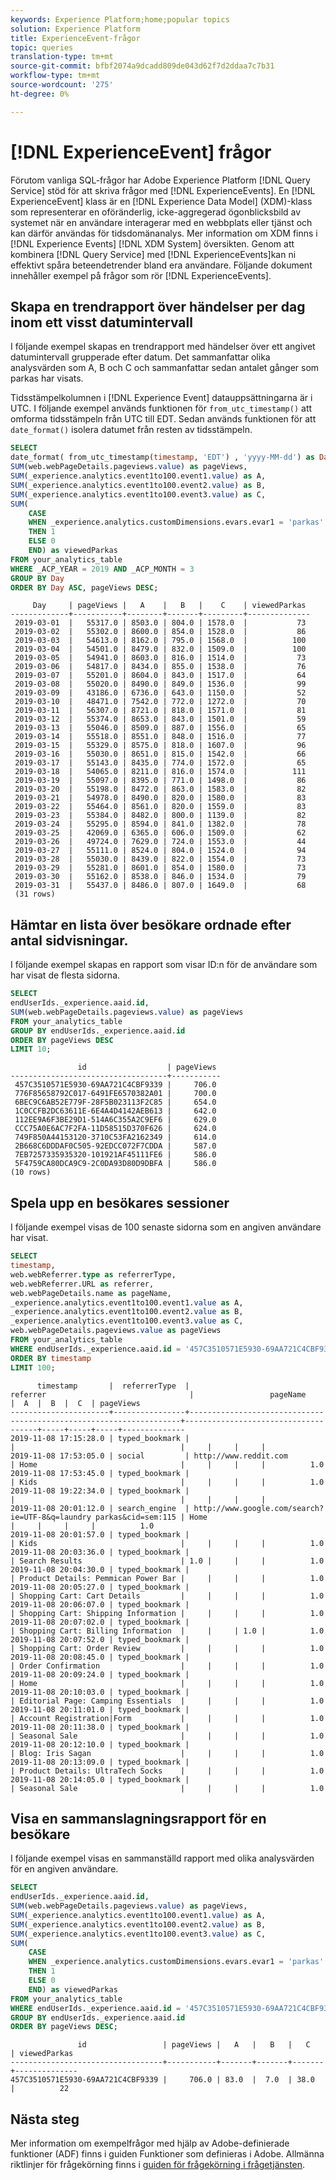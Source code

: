 ```yaml
---
keywords: Experience Platform;home;popular topics
solution: Experience Platform
title: ExperienceEvent-frågor
topic: queries
translation-type: tm+mt
source-git-commit: bfbf2074a9dcadd809de043d62f7d2ddaa7c7b31
workflow-type: tm+mt
source-wordcount: '275'
ht-degree: 0%

---
```



# [!DNL ExperienceEvent] frågor

Förutom vanliga SQL-frågor har Adobe Experience Platform [!DNL Query Service] stöd för att skriva frågor med [!DNL ExperienceEvents]. En [!DNL ExperienceEvent] klass är en [!DNL Experience Data Model] (XDM)-klass som representerar en oföränderlig, icke-aggregerad ögonblicksbild av systemet när en användare interagerar med en webbplats eller tjänst och kan därför användas för tidsdomänanalys. Mer information om XDM finns i [!DNL Experience Events] [!DNL XDM System] översikten. Genom att kombinera [!DNL Query Service] med [!DNL ExperienceEvents]kan ni effektivt spåra beteendetrender bland era användare. Följande dokument innehåller exempel på frågor som rör [!DNL ExperienceEvents].

## Skapa en trendrapport över händelser per dag inom ett visst datumintervall

I följande exempel skapas en trendrapport med händelser över ett angivet datumintervall grupperade efter datum. Det sammanfattar olika analysvärden som A, B och C och sammanfattar sedan antalet gånger som parkas har visats.

Tidsstämpelkolumnen i [!DNL Experience Event] datauppsättningarna är i UTC. I följande exempel används funktionen för `from_utc_timestamp()` att omforma tidsstämpeln från UTC till EDT. Sedan används funktionen för att `date_format()` isolera datumet från resten av tidsstämpeln.

```sql
SELECT 
date_format( from_utc_timestamp(timestamp, 'EDT') , 'yyyy-MM-dd') as Day,
SUM(web.webPageDetails.pageviews.value) as pageViews,
SUM(_experience.analytics.event1to100.event1.value) as A,
SUM(_experience.analytics.event1to100.event2.value) as B,
SUM(_experience.analytics.event1to100.event3.value) as C,
SUM(
    CASE 
    WHEN _experience.analytics.customDimensions.evars.evar1 = 'parkas' 
    THEN 1 
    ELSE 0 
    END) as viewedParkas
FROM your_analytics_table 
WHERE _ACP_YEAR = 2019 AND _ACP_MONTH = 3 
GROUP BY Day 
ORDER BY Day ASC, pageViews DESC;
```

```console
     Day     | pageViews |   A    |   B   |    C    | viewedParkas
-------------+-----------+--------+-------+---------+--------------
 2019-03-01  |   55317.0 | 8503.0 | 804.0 | 1578.0  |           73
 2019-03-02  |   55302.0 | 8600.0 | 854.0 | 1528.0  |           86
 2019-03-03  |   54613.0 | 8162.0 | 795.0 | 1568.0  |          100
 2019-03-04  |   54501.0 | 8479.0 | 832.0 | 1509.0  |          100
 2019-03-05  |   54941.0 | 8603.0 | 816.0 | 1514.0  |           73
 2019-03-06  |   54817.0 | 8434.0 | 855.0 | 1538.0  |           76
 2019-03-07  |   55201.0 | 8604.0 | 843.0 | 1517.0  |           64
 2019-03-08  |   55020.0 | 8490.0 | 849.0 | 1536.0  |           99
 2019-03-09  |   43186.0 | 6736.0 | 643.0 | 1150.0  |           52
 2019-03-10  |   48471.0 | 7542.0 | 772.0 | 1272.0  |           70
 2019-03-11  |   56307.0 | 8721.0 | 818.0 | 1571.0  |           81
 2019-03-12  |   55374.0 | 8653.0 | 843.0 | 1501.0  |           59
 2019-03-13  |   55046.0 | 8509.0 | 887.0 | 1556.0  |           65
 2019-03-14  |   55518.0 | 8551.0 | 848.0 | 1516.0  |           77
 2019-03-15  |   55329.0 | 8575.0 | 818.0 | 1607.0  |           96
 2019-03-16  |   55030.0 | 8651.0 | 815.0 | 1542.0  |           66
 2019-03-17  |   55143.0 | 8435.0 | 774.0 | 1572.0  |           65
 2019-03-18  |   54065.0 | 8211.0 | 816.0 | 1574.0  |          111
 2019-03-19  |   55097.0 | 8395.0 | 771.0 | 1498.0  |           86
 2019-03-20  |   55198.0 | 8472.0 | 863.0 | 1583.0  |           82
 2019-03-21  |   54978.0 | 8490.0 | 820.0 | 1580.0  |           83
 2019-03-22  |   55464.0 | 8561.0 | 820.0 | 1559.0  |           83
 2019-03-23  |   55384.0 | 8482.0 | 800.0 | 1139.0  |           82
 2019-03-24  |   55295.0 | 8594.0 | 841.0 | 1382.0  |           78
 2019-03-25  |   42069.0 | 6365.0 | 606.0 | 1509.0  |           62
 2019-03-26  |   49724.0 | 7629.0 | 724.0 | 1553.0  |           44
 2019-03-27  |   55111.0 | 8524.0 | 804.0 | 1524.0  |           94
 2019-03-28  |   55030.0 | 8439.0 | 822.0 | 1554.0  |           73
 2019-03-29  |   55281.0 | 8601.0 | 854.0 | 1580.0  |           73
 2019-03-30  |   55162.0 | 8538.0 | 846.0 | 1534.0  |           79
 2019-03-31  |   55437.0 | 8486.0 | 807.0 | 1649.0  |           68
 (31 rows)
```

## Hämtar en lista över besökare ordnade efter antal sidvisningar.

I följande exempel skapas en rapport som visar ID:n för de användare som har visat de flesta sidorna.

```sql
SELECT 
endUserIds._experience.aaid.id, 
SUM(web.webPageDetails.pageviews.value) as pageViews 
FROM your_analytics_table
GROUP BY endUserIds._experience.aaid.id 
ORDER BY pageViews DESC
LIMIT 10;
```

```console
               id                  | pageViews
-----------------------------------+-----------
 457C3510571E5930-69AA721C4CBF9339 |     706.0
 776F85658792C017-6491FE6570382A01 |     700.0
 6BEC9C6AB52E779F-28F5B023113F2C85 |     654.0
 1C0CCFB2DC63611E-6E4A4D4142AEB613 |     642.0
 112EE9A6F3BE29D1-514A6C355A2C9EF6 |     629.0
 CCC75A0E6AC7F2FA-11D58515D370F626 |     624.0
 749F850A44153120-3710C53FA2162349 |     614.0
 2B668C6DDDAF0C505-92EDCC072F7CDDA |     587.0
 7EB7257335935320-101921AF45111FE6 |     586.0
 5F4759CA80DCA9C9-2C0DA93D80D9DBFA |     586.0
(10 rows)
```

## Spela upp en besökares sessioner

I följande exempel visas de 100 senaste sidorna som en angiven användare har visat.


```sql
SELECT 
timestamp, 
web.webReferrer.type as referrerType, 
web.webReferrer.URL as referrer, 
web.webPageDetails.name as pageName, 
_experience.analytics.event1to100.event1.value as A, 
_experience.analytics.event1to100.event2.value as B, 
_experience.analytics.event1to100.event3.value as C, 
web.webPageDetails.pageviews.value as pageViews
FROM your_analytics_table 
WHERE endUserIds._experience.aaid.id = '457C3510571E5930-69AA721C4CBF9339' 
ORDER BY timestamp 
LIMIT 100;
```

```console
      timestamp       |  referrerType  |                            referrer                                |                 pageName            |  A  |  B  |  C  | pageViews
----------------------+----------------+--------------------------------------------------------------------+-------------------------------------+-----+-----+-----+--------------
2019-11-08 17:15:28.0 | typed_bookmark |                                                                    |                                     |     |     |     |
2019-11-08 17:53:05.0 | social         | http://www.reddit.com                                              | Home                                |     |     |     |          1.0
2019-11-08 17:53:45.0 | typed_bookmark |                                                                    | Kids                                |     |     |     |          1.0
2019-11-08 19:22:34.0 | typed_bookmark |                                                                    |                                     |     |     |     |          
2019-11-08 20:01:12.0 | search_engine  | http://www.google.com/search?ie=UTF-8&q=laundry parkas&cid=sem:115 | Home                                |     |     |     |          1.0 
2019-11-08 20:01:57.0 | typed_bookmark |                                                                    | Kids                                |     |     |     |          1.0
2019-11-08 20:03:36.0 | typed_bookmark |                                                                    | Search Results                      | 1.0 |     |     |          1.0
2019-11-08 20:04:30.0 | typed_bookmark |                                                                    | Product Details: Pemmican Power Bar |     |     |     |          1.0
2019-11-08 20:05:27.0 | typed_bookmark |                                                                    | Shopping Cart: Cart Details         |     |     |     |          1.0
2019-11-08 20:06:07.0 | typed_bookmark |                                                                    | Shopping Cart: Shipping Information |     |     |     |          1.0
2019-11-08 20:07:02.0 | typed_bookmark |                                                                    | Shopping Cart: Billing Information  |     |     | 1.0 |          1.0
2019-11-08 20:07:52.0 | typed_bookmark |                                                                    | Shopping Cart: Order Review         |     |     |     |          1.0
2019-11-08 20:08:45.0 | typed_bookmark |                                                                    | Order Confirmation                  |     |     |     |          1.0
2019-11-08 20:09:24.0 | typed_bookmark |                                                                    | Home                                |     |     |     |          1.0
2019-11-08 20:10:03.0 | typed_bookmark |                                                                    | Editorial Page: Camping Essentials  |     |     |     |          1.0
2019-11-08 20:11:01.0 | typed_bookmark |                                                                    | Account Registration|Form           |     |     |     |          1.0
2019-11-08 20:11:38.0 | typed_bookmark |                                                                    | Seasonal Sale                       |     |     |     |          1.0
2019-11-08 20:12:10.0 | typed_bookmark |                                                                    | Blog: Iris Sagan                    |     |     |     |          1.0
2019-11-08 20:13:09.0 | typed_bookmark |                                                                    | Product Details: UltraTech Socks    |     |     |     |          1.0
2019-11-08 20:14:05.0 | typed_bookmark |                                                                    | Seasonal Sale                       |     |     |     |          1.0
```

## Visa en sammanslagningsrapport för en besökare

I följande exempel visas en sammanställd rapport med olika analysvärden för en angiven användare.

```sql
SELECT 
endUserIds._experience.aaid.id, 
SUM(web.webPageDetails.pageviews.value) as pageViews, 
SUM(_experience.analytics.event1to100.event1.value) as A, 
SUM(_experience.analytics.event1to100.event2.value) as B, 
SUM(_experience.analytics.event1to100.event3.value) as C,
SUM(
    CASE 
    WHEN _experience.analytics.customDimensions.evars.evar1 = 'parkas' 
    THEN 1 
    ELSE 0 
    END) as viewedParkas
FROM your_analytics_table 
WHERE endUserIds._experience.aaid.id = '457C3510571E5930-69AA721C4CBF9339' 
GROUP BY endUserIds._experience.aaid.id
ORDER BY pageViews DESC;
```

```console
               id                 | pageViews |   A   |   B   |   C   | viewedParkas
----------------------------------+-----------+-------+-------+-------+--------------
457C3510571E5930-69AA721C4CBF9339 |     706.0 | 83.0  |  7.0  | 38.0  |          22
```

## Nästa steg

Mer information om exempelfrågor med hjälp av Adobe-definierade funktioner (ADF) finns i guiden Funktioner som definieras i Adobe. Allmänna riktlinjer för frågekörning finns i [guiden för frågekörning i frågetjänsten](./writing-queries.md).

